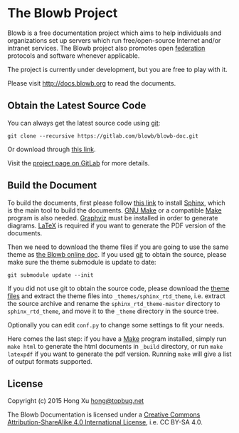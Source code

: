 # The Blowb Project

Blowb is a free documentation project which aims to help individuals and organizations set up
servers which run free/open-source Internet and/or intranet services. The Blowb project also
promotes open [federation](https://en.wikipedia.org/wiki/Federation_(information_technology))
protocols and software whenever applicable.

The project is currently under development, but you are free to play with it.

Please visit http://docs.blowb.org to read the documents.

## Obtain the Latest Source Code

You can always get the latest source code using [git][]:

    git clone --recursive https://gitlab.com/blowb/blowb-doc.git

Or download through [this link](https://gitlab.com/blowb/blowb-doc/repository/archive.tar.gz).

Visit the [project page on GitLab](https://gitlab.com/blowb/blowb-doc) for more details.

## Build the Document

To build the documents, first please follow [this link](http://sphinx-doc.org/install.html) to
install [Sphinx][], which is the main tool to build the documents. [GNU Make][] or a compatible
[Make][] program is also needed. [Graphviz][] must be installed in order to generate
diagrams. [LaTeX][] is required if you want to generate the PDF version of the documents.

Then we need to download the theme files if you are going to use the same theme as
[the Blowb online doc](http://docs.blowb.org). If you used [git][] to obtain the source, please make
sure the theme submodule is update to date:

    git submodule update --init

If you did not use git to obtain the source code, please download the
[theme files](https://github.com/snide/sphinx_rtd_theme/archive/master.tar.gz) and extract the theme
files into `_themes/sphinx_rtd_theme`, i.e. extract the source archive and rename the
`sphinx_rtd_theme-master` directory to `sphinx_rtd_theme`, and move it to the `_theme` directory in
the source tree.

Optionally you can edit `conf.py` to change some settings to fit your needs.

Here comes the last step: if you have a [Make][] program installed, simply run `make html` to
generate the html documents in `_build` directory, or run `make latexpdf` if you want to generate
the pdf version. Running `make` will give a list of output formats supported.

## License

Copyright (c) 2015 Hong Xu <hong@topbug.net>

The Blowb Documentation is licensed under a [Creative Commons Attribution-ShareAlike 4.0
International License][], i.e. CC BY-SA 4.0.

[Creative Commons Attribution-ShareAlike 4.0 International License]: http://creativecommons.org/licenses/by-sa/4.0/
[GNU Make]: https://www.gnu.org/software/make/
[Graphviz]: http://www.graphviz.org/
[LaTeX]: http://latex-project.org/ftp.html
[Make]: https://en.wikipedia.org/wiki/Make_(software)
[Sphinx]: http://sphinx-doc.org/
[git]: http://git-scm.com
